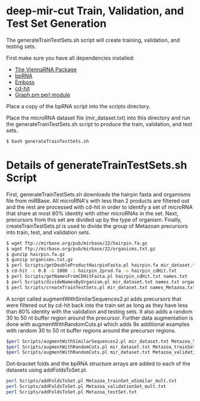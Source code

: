 
# deep-mir-cut Train, Validation, and Test Set Generation

The generateTrainTestSets.sh script will create training, validation, and testing sets.  

First make sure you have all dependencies installed:
* [The ViennaRNA Package](https://www.tbi.univie.ac.at/RNA/)
* [bpRNA](https://github.com/hendrixlab/bpRNA)
* [Emboss](http://emboss.open-bio.org/)
* [cd-hit](https://github.com/weizhongli/cdhit)
* [Graph.pm perl module](https://metacpan.org/pod/distribution/Graph/lib/Graph.pod)

Place a copy of the bpRNA script into the scripts directory.

Place the microRNA dataset file (mir_dataset.txt) into this directory and run the generateTrainTestSets.sh script to produce the train, validation, and test sets.

```sh
$ bash generateTrainTestSets.sh
```

# Details of generateTrainTestSets.sh Script

First, generateTrainTestSets.sh downloads the hairpin fasta and orgamisms file from miRBase.  All microRNA's with less than 2 products are filtered out and the rest are processed with cd-hit in order to identify a set of microRNA that share at most 80% identity with other microRNAs in the set.  Next, precursors from this set are divided up by the type of organism.  Finally, createTrainTestSets.pl is used to divide the group of Metazoan precursors into train, test, and validation sets.

```sh
$ wget ftp://mirbase.org/pub/mirbase/22/hairpin.fa.gz
$ wget ftp://mirbase.org/pub/mirbase/22/organisms.txt.gz
$ gunzip hairpin.fa.gz
$ gunzip organisms.txt.gz
$ perl Scripts/getDoubleProductHairpinFasta.pl hairpin.fa mir_dataset.txt hairpin_2prod.fa
$ cd-hit -c 0.8 -b 1000 -i hairpin_2prod.fa -o hairpin_cdHit.txt
$ perl Scripts/getNamesFromCDHitFasta.pl hairpin_cdHit.txt names.txt
$ perl Scripts/divideNamesByOrganism.pl mir_dataset.txt names.txt organisms.txt
$ perl Scripts/createTrainTestSets.pl mir_dataset.txt names_Metazoa.txt Metazoa
```

A script called augmentWithSimilarSequences2.pl adds precursors that were filtered out by cd-hit back into the train set as long as they have less than 80% identity with the validation and testing sets.  It also adds a random 30 to 50 nt buffer region around the precursor.  Further data augmentation is done with augmentWithRandomCuts.pl which adds 9x additional examples with random 30 to 50 nt buffer regions around the precursor regions. 

```sh
$perl Scripts/augmentWithSimilarSequences2.pl mir_dataset.txt Metazoa_trainSet.txt Metazoa_validationSet.txt Metazoa_testSet.txt hairpin_cdHit.txt.clstr hairpin.fa 
$perl Scripts/augmentWithRandomCuts.pl mir_dataset.txt Metazoa_trainSet_wSimilar.txt
$perl Scripts/augmentWithRandomCuts.pl mir_dataset.txt Metazoa_validationSet.txt
```

Dot-bracket folds and the bpRNA structure arrays are added to each of the datasets using addFoldsToSet.pl. 

```sh
perl Scripts/addFoldsToSet.pl Metazoa_trainSet_wSimilar_mult.txt
perl Scripts/addFoldsToSet.pl Metazoa_validationSet_mult.txt
perl Scripts/addFoldsToSet.pl Metazoa_testSet.txt
```
